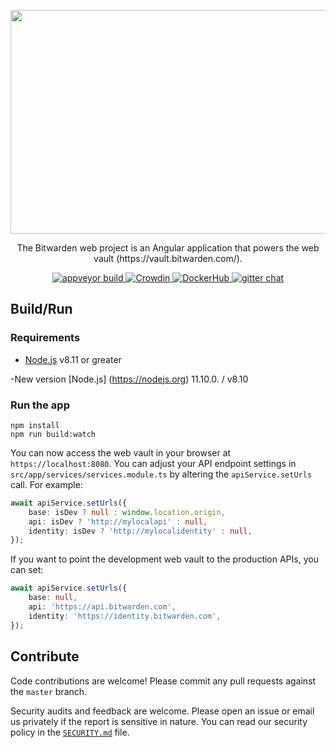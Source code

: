 <p align="center">
    <img src="https://raw.githubusercontent.com/bitwarden/brand/master/screenshots/web-vault-macbook.png" alt="" width="600" height="358" />
</p>
<p align="center">
    The Bitwarden web project is an Angular application that powers the web vault (https://vault.bitwarden.com/).
</p>
<p align="center">
  <a href="https://ci.appveyor.com/project/bitwarden/web/branch/master" target="_blank">
    <img src="https://ci.appveyor.com/api/projects/status/github/bitwarden/web?branch=master&svg=true" alt="appveyor build" />
  </a>
  <a href="https://crowdin.com/project/bitwarden-web" target="_blank">
    <img src="https://d322cqt584bo4o.cloudfront.net/bitwarden-web/localized.svg" alt="Crowdin" />
  </a>
  <a href="https://hub.docker.com/u/bitwarden/" target="_blank">
    <img src="https://img.shields.io/docker/pulls/bitwarden/web.svg" alt="DockerHub" />
  </a>
  <a href="https://gitter.im/bitwarden/Lobby" target="_blank">
    <img src="https://badges.gitter.im/bitwarden/Lobby.svg" alt="gitter chat" />
  </a>
</p>

## Build/Run

### Requirements

- [Node.js](https://nodejs.org) v8.11 or greater

-New version [Node.js] (https://nodejs.org) 11.10.0. / v8.10


### Run the app

```
npm install
npm run build:watch
```

You can now access the web vault in your browser at `https://localhost:8080`. You can adjust your API endpoint settings in `src/app/services/services.module.ts` by altering the `apiService.setUrls` call. For example:

```typescript
await apiService.setUrls({
    base: isDev ? null : window.location.origin,
    api: isDev ? 'http://mylocalapi' : null,
    identity: isDev ? 'http://mylocalidentity' : null,
});
```

If you want to point the development web vault to the production APIs, you can set:

```typescript
await apiService.setUrls({
    base: null,
    api: 'https://api.bitwarden.com',
    identity: 'https://identity.bitwarden.com',
});
```


## Contribute

Code contributions are welcome! Please commit any pull requests against the `master` branch.

Security audits and feedback are welcome. Please open an issue or email us privately if the report is sensitive in nature. You can read our security policy in the [`SECURITY.md`](SECURITY.md) file.

